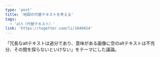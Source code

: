 ```yaml
---
type: 'post'
title: '地図の代替テキストを考える'
tags:
  - 'alt（代替テキスト）'
link: 'https://togetter.com/li/1040424'
---
```

「冗長なaltテキストは過分であり、意味がある画像に空のaltテキストは不充分、その間を探らないといけない」をテーマにした議論。